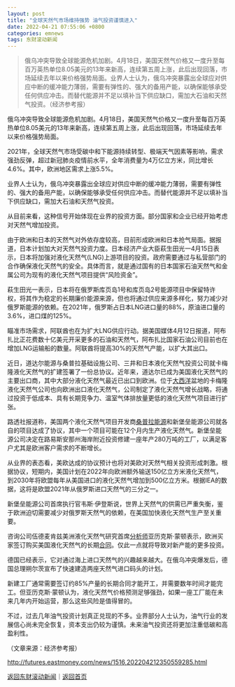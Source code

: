 ```yaml
---
layout: post
title: "全球天然气市场维持强势 油气投资谨慎进入"
date: 2022-04-21 07:55:06 +0800
categories: emnews
tags: 东财滚动新闻
---
```

> 俄乌冲突导致全球能源危机加剧。4月18日，美国天然气价格又一度升至每百万英热单位8.05美元的13年来新高，连续第五周上涨，此后出现回落，市场延续去年以来价格强势局面。业界人士认为，俄乌冲突暴露出全球应对供应中断的缓冲能力薄弱，需要有弹性的、强大的备用产能，以确保能够承受任何供应冲击。而替代能源并不足以填补当下供应缺口，需加大石油和天然气投资。（经济参考报）

<p>俄乌冲突导致全球能源危机加剧。4月18日，美国天然气价格又一度升至每百万英热单位8.05美元的13年来新高，连续第五周上涨，此后出现回落，市场延续去年以来价格强势局面。</p><p>2021年，全球天然气市场受碳中和下能源持续转型、极端天气因素等影响，需求强劲反弹，超过新冠肺炎疫情前水平，全年消费量为4万亿立方米，同比增长4.6%。其中，欧洲地区需求上涨5.5%。</p><p>业界人士认为，俄乌冲突暴露出全球应对供应中断的缓冲能力薄弱，需要有弹性的、强大的备用产能，以确保能够承受任何供应冲击。而替代能源并不足以填补当下供应缺口，需加大石油和天然气投资。</p><p>从目前来看，这种信号开始体现在业界的投资方面。部分国家和企业已经开始考虑对天然气增加投资。</p><p>由于欧洲和日本的天然气对外依存度较高，目前形成欧洲和日本抢气局面。据报道，日本计划加大对天然气投资力度。日本经济产业大臣萩生田光一4月15日表示，日本将加强对液化天然气(LNG)上游项目的投资。政府需要通过与私营部门的合作确保液化天然气的安全。具体而言，就是通过国有的日本国家石油天然气和金属公司为现有的液化天然气项目提供“风险资金”。</p><p>萩生田光一表示，日本将在俄罗斯库页岛1号和库页岛2号能源项目中保留特许权，将其作为稳定的长期廉价能源来源，但也将通过供应来源多样化，努力减少对俄罗斯能源的依赖。在2021年，俄罗斯占日本LNG进口量的88%，原油进口量的3.6%，进口煤的125%。</p><p>瞄准市场需求，阿联酋也在为扩大LNG供应行动。据美国媒体4月12日报道，阿布扎比正花费数十亿美元开采更多的石油和天然气，阿布扎比国家石油公司目前也在增加LNG运输船的数量。阿联酋将提高30%的天然气产能，以扩大其出口。</p><p>近日，道达尔能源与桑普拉基础设施公司、三井和日本液化天然气投资公司就卡梅隆液化天然气的扩建签署了一份总协议。近年来，道达尔已成为美国液化天然气的主要出口商，其中大部分液化天然气最近已出口到欧洲。位于<span id="stock_1.600558"><a href="http://quote.eastmoney.com/unify/r/1.600558" class="keytip" data-code="1,600558">大西洋</a></span><span id="quote_1.600558"></span>盆地的卡梅隆液化天然气公司也向欧洲出口液化天然气，公司制定了液化天然气增长战略，将通过投资于低成本、具有长期竞争力、温室气体排放量更低的液化天然气项目进行扩张。</p><p>路透社报道称，美国两个液化天然气项目开发商<span id="stock_106.SRE"><a href="http://quote.eastmoney.com/unify/r/106.SRE" class="keytip" data-code="106,SRE">桑普拉能源</a></span><span id="quote_106.SRE"></span>和新堡垒能源公司就各自的项目达成了协议，其中一个项目可能在12个月内生产液化天然气。新堡垒能源公司决定在路易斯安那州海岸附近投资修建一座年产280万吨的工厂，以满足客户尤其是欧洲客户需求的不断增长。</p><p>从业界的表态看，美欧达成的协议预计也将对美欧对天然气相关投资形成刺激。根据协议，短期内，美国计划在2022年向欧洲额外输送150亿立方米液化天然气，到2030年将欧盟每年从美国进口的液化天然气增加到500亿立方米。根据IEA的数据，这将是欧盟2021年从俄罗斯进口天然气的三分之一。</p><p>新堡垒能源公司首席执行官韦斯·伊登斯说，世界上天然气的供需已严重失衡，鉴于欧洲迫切需要减少对俄罗斯天然气的依赖，在美国加快液化天然气生产至关重要。</p><p>咨询公司伍德麦肯兹美洲液化天然气研究首席<span id="Info.3224"><a href="http://data.eastmoney.com/invest/invest/default.html" class="infokey">分析师</a></span>亚历克斯·蒙顿表示，欧洲买家签订购买美国液化天然气的长期<span id="Info.3300"><a href="http://data.eastmoney.com/zdht/" class="infokey">合同</a></span>。仅此一点就将导致对新产能的更多投资。</p><p>德国已经表示，它对通过海上进口天然气的兴趣越来越大。在俄乌冲突爆发后，德国总理朔尔茨宣布了快速建造两座天然气进口码头的计划。</p><p>新建工厂通常需要签订约85%产量的长期合同才能开工，并需要数年时间才能完工。但亚历克斯·蒙顿认为，液化天然气价格预测足够强劲，如果一座工厂能在未来几年内开始运营，那么这些风险是值得冒的。</p><p>不过，过去几年油气投资计划真正兑现的不多。业界部分人士认为，油气行业的发展信心尚未完全恢复，资本支出仍较为谨慎。未来油气投资还将更加注重低碳和高盈利性。</p><p class="em_media">（文章来源：经济参考报）</p>

<http://futures.eastmoney.com/news/1516,202204212350559285.html>

[返回东财滚动新闻](//finews.withounder.com/emnews/)｜[返回首页](//finews.withounder.com/)